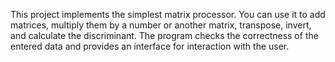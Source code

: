This project implements the simplest matrix processor. You can use it to add matrices, multiply them by a number or another matrix, transpose, invert, and calculate the discriminant. The program checks the correctness of the entered data and provides an interface for interaction with the user.